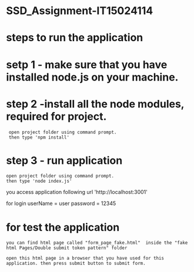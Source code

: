 # SSD_Assignment-IT15024114

# steps to run the application
 
# setp 1 - make sure that you have installed node.js on your machine.
# step 2 -install all the node modules, required for project.
     open project folder using command prompt.
     then type 'npm install'
# step 3 - run application
    open project folder using command prompt.
    then type 'node index.js'

you access application following url 'http://localhost:3001'

for login userName = user password = 12345

# for test the application

    you can find html page called "form_page_fake.html"  inside the "fake html Pages/Double submit token pattern" folder

    open this html page in a browser that you have used for this application. then press submit button to submit form.

